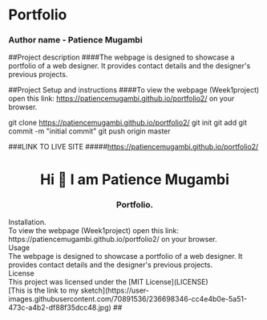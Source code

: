 # Portfolio
### Author name - Patience Mugambi


##Project description
####The webpage is designed to showcase a portfolio of a web designer. It provides contact details and the designer's previous projects.

##Project Setup and instructions
####To view the webpage (Week1project) open this link: https://patiencemugambi.github.io/portfolio2/ on your browser.


git clone https://patiencemugambi.github.io/portfolio2/
git init
git add <filename>
git commit -m "initial commit"
git push origin master


###LINK TO LIVE SITE
#####https://patiencemugambi.github.io/portfolio2/
<h1 align="center">Hi 👋 I am Patience Mugambi</h1>
<h3 align="center">Portfolio.</h3>
Installation. <br>
To view the webpage (Week1project) open this link: https://patiencemugambi.github.io/portfolio2/ on your browser.<br>
Usage<br>
The webpage is designed to showcase a portfolio of a web designer. It provides contact details and the designer's previous projects.<br>
License<br>
This project was licensed under the [MIT License](LICENSE)<br>
[This is the link to my sketch](https://user-images.githubusercontent.com/70891536/236698346-cc4e4b0e-5a51-473c-a4b2-df88f35dcc48.jpg)
##
